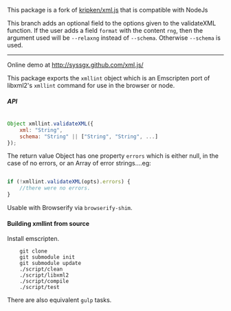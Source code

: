 This package is a fork of [kripken/xml.js](https://github.com/kripken/xml.js) that is compatible with NodeJs

This branch adds an optional field to the options given to the validateXML function.
If the user adds a field ```format``` with the content ```rng```, then the
argument used will be ```--relaxng``` instead of ```--schema```. Otherwise
```--schema``` is used.

-----------------------------------------------------------------------------------

Online demo at http://syssgx.github.com/xml.js/

This package exports the `xmllint` object which is an Emscripten port of
libxml2's `xmllint` command for use in the browser or node.

##### API #####

```javascript

Object xmllint.validateXML({
	xml: "String",
	schema: "String" || ["String", "String", ...]
});

```

The return value Object has one property `errors` which is either null,
in the case of no errors, or an Array of error strings....eg:

```javascript

if (!xmllint.validateXML(opts).errors) {
	//there were no errors.
}

```

Usable with Browserify via `browserify-shim`.

#### Building xmllint from source ####

Install emscripten.

```
	git clone
	git submodule init
	git submodule update
	./script/clean
	./script/libxml2
	./script/compile
	./script/test
```

There are also equivalent `gulp` tasks.
